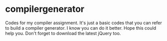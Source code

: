 # compilergenerator
Codes for my compiler assignment. It's just a basic codes that you can refer to build a compiler generator. I know you can do it better. Hope this could help you. Don't forget to download the latest jQuery too.
